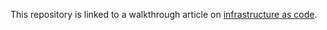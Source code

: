 This repository is linked to a walkthrough article on [infrastructure as code](https://medium.com/@nwoyesamuelc/infrastructure-as-code-the-new-normal-851427d11fbb).
